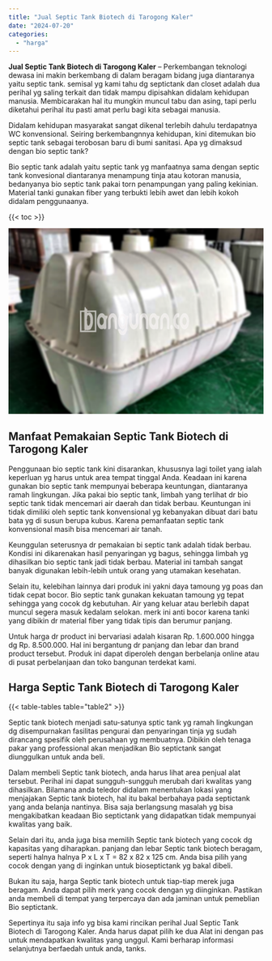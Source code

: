 ```yaml
---
title: "Jual Septic Tank Biotech di Tarogong Kaler"
date: "2024-07-20"
categories: 
  - "harga"
---
```


**Jual Septic Tank Biotech di Tarogong Kaler** – Perkembangan teknologi dewasa ini makin berkembang di dalam beragam bidang juga diantaranya yaitu septic tank. semisal yg kami tahu dg septictank dan closet adalah dua perihal yg saling terkait dan tidak mampu dipisahkan didalam kehidupan manusia. Membicarakan hal itu mungkin muncul tabu dan asing, tapi perlu diketahui perihal itu pasti amat perlu bagi kita sebagai manusia.

Didalam kehidupan masyarakat sangat dikenal terlebih dahulu terdapatnya WC konvensional. Seiring berkembangnnya kehidupan, kini ditemukan bio septic tank sebagai terobosan baru di bumi sanitasi. Apa yg dimaksud dengan bio septic tank?

Bio septic tank adalah yaitu septic tank yg manfaatnya sama dengan septic tank konvesional diantaranya menampung tinja atau kotoran manusia, bedanyanya bio septic tank pakai torn penampungan yang paling kekinian. Material tanki gunakan fiber yang terbukti lebih awet dan lebih kokoh didalam penggunaanya.

{{< toc >}}

![Jual Septic Tank Biotech di Tarogong Kaler](/images/jual-bio-septictank-26.png)

## Manfaat Pemakaian Septic Tank Biotech di Tarogong Kaler

Penggunaan bio septic tank kini disarankan, khususnya lagi toilet yang ialah keperluan yg harus untuk area tempat tinggal Anda. Keadaan ini karena gunakan bio septic tank mempunyai beberapa keuntungan, diantaranya ramah lingkungan. Jika pakai bio septic tank, limbah yang terlihat dr bio septic tank tidak mencemari air daerah dan tidak berbau. Keuntungan ini tidak dimiliki oleh septic tank konvensional yg kebanyakan dibuat dari batu bata yg di susun berupa kubus. Karena pemanfaatan septic tank konvensional masih bisa mencemari air tanah.

Keunggulan seterusnya dr pemakaian bi septic tank adalah tidak berbau. Kondisi ini dikarenakan hasil penyaringan yg bagus, sehingga limbah yg dihasilkan bio septic tank jadi tidak berbau. Material ini tambah sangat banyak digunakan lebih-lebih untuk orang yang utamakan kesehatan.

Selain itu, kelebihan lainnya dari produk ini yakni daya tamoung yg poas dan tidak cepat bocor. Bio septic tank gunakan kekuatan tamoung yg tepat sehingga yang cocok dg kebutuhan. Air yang keluar atau berlebih dapat muncul segera masuk kedalam selokan. merk ini anti bocor karena tanki yang dibikin dr material fiber yang tidak tipis dan berumur panjang.

Untuk harga dr product ini bervariasi adalah kisaran Rp. 1.600.000 hingga dg Rp. 8.500.000. Hal ini bergantung dr panjang dan lebar dan brand product tersebut. Produk ini dapat diperoleh dengan berbelanja online atau di pusat perbelanjaan dan toko bangunan terdekat kami.

## Harga Septic Tank Biotech di Tarogong Kaler

{{< table-tables table="table2" >}}

Septic tank biotech menjadi satu-satunya sptic tank yg ramah lingkungan dg disempurnakan fasilitas pengurai dan penyaringan tinja yg sudah dirancang spesifik oleh perusahaan yg membuatnya. Dibikin oleh tenaga pakar yang professional akan menjadikan Bio septictank sangat diunggulkan untuk anda beli.

Dalam membeli Septic tank biotech, anda harus lihat area penjual alat tersebut. Perihal ini dapat sungguh-sungguh merubah dari kwalitas yang dihasilkan. Bilamana anda teledor didalam menentukan lokasi yang menjajakan Septic tank biotech, hal itu bakal berbahaya pada septictank yang anda belanja nantinya. Bisa saja berlangsung masalah yg bisa mengakibatkan keadaan Bio septictank yang didapatkan tidak mempunyai kwalitas yang baik.

Selain dari itu, anda juga bisa memilih Septic tank biotech yang cocok dg kapasitas yang diharapkan. panjang dan lebar Septic tank biotech beragam, seperti halnya halnya P x L x T = 82 x 82 x 125 cm. Anda bisa pilih yang cocok dengan yang di inginkan untuk bioseptictank yg bakal dibeli.

Bukan itu saja, harga Septic tank biotech untuk tiap-tiap merek juga beragam. Anda dapat pilih merk yang cocok dengan yg diinginkan. Pastikan anda membeli di tempat yang terpercaya dan ada jaminan untuk pemeblian Bio septictank.

Sepertinya itu saja info yg bisa kami rincikan perihal Jual Septic Tank Biotech di Tarogong Kaler. Anda harus dapat pilih ke dua Alat ini dengan pas untuk mendapatkan kwalitas yang unggul. Kami berharap informasi selanjutnya berfaedah untuk anda, tanks.
